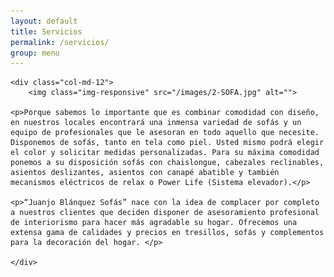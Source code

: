 ```yaml
---
layout: default
title: Servicios
permalink: /servicios/
group: menu
---
```


<div class="row">

	<div class="col-md-12">	
		<img class="img-responsive" src="/images/2-SOFA.jpg" alt="">
	
	<p>Porque sabemos lo importante que es combinar comodidad con diseño, en nuestros locales encontrará una inmensa variedad de sofás y un equipo de profesionales que le asesoran en todo aquello que necesite. Disponemos de sofás, tanto en tela como piel. Usted mismo podrá elegir el color y solicitar medidas personalizadas. Para su máxima comodidad ponemos a su disposición sofás con chaislongue, cabezales reclinables, asientos deslizantes, asientos con canapé abatible y también mecanismos eléctricos de relax o Power Life (Sistema elevador).</p>

	<p>“Juanjo Blánquez Sofás” nace con la idea de complacer por completo a nuestros clientes que deciden disponer de asesoramiento profesional de interiorismo para hacer más agradable su hogar. Ofrecemos una extensa gama de calidades y precios en tresillos, sofás y complementos para la decoración del hogar. </p>
	
	</div>
</div>
